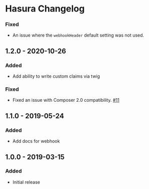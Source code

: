 # Hasura Changelog

### Fixed
- An issue where the `webhookHeader` default setting was not used.

## 1.2.0 - 2020-10-26

### Added
- Add ability to write custom claims via twig

### Fixed

- Fixed an issue with Composer 2.0 compatibility. [#11](https://github.com/jasonmccallister/craft-hasura/issues/11)

## 1.1.0 - 2019-05-24

### Added

- Add docs for webhook

## 1.0.0 - 2019-03-15

### Added

- Initial release
